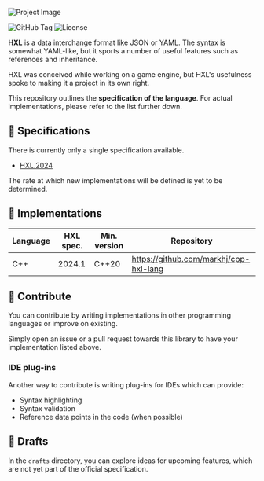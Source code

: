 ![Project Image](https://res.cloudinary.com/drfztvfdh/image/upload/v1719839840/Github/hxl-lang_snbmkt.jpg)

![GitHub Tag](https://img.shields.io/github/v/tag/markhj/hxl-lang?label=version)
![License](https://img.shields.io/badge/license-MIT-green.svg)

**HXL** is a data interchange format like JSON or YAML. The syntax is somewhat YAML-like,
but it sports a number of useful features such as references and inheritance.

HXL was conceived while working on a game engine, but HXL's usefulness spoke to making
it a project in its own right.

This repository outlines the **specification of the language**.
For actual implementations, please refer to the list further down.

## 📌 Specifications

There is currently only a single specification available.

- [HXL.2024](https://github.com/markhj/hxl-lang/blob/master/specs/hxl-2024.md)

The rate at which new implementations will be defined is yet to be determined.

## 🌿 Implementations

| Language | HXL spec. | Min. version | Repository                             |
|----------|-----------|--------------|----------------------------------------|
| C++      | 2024.1    | C++20        | https://github.com/markhj/cpp-hxl-lang |

## 💝 Contribute

You can contribute by writing implementations in other programming languages
or improve on existing.

Simply open an issue or a pull request towards this library to have your
implementation listed above.

### IDE plug-ins

Another way to contribute is writing plug-ins for IDEs which can provide:

- Syntax highlighting
- Syntax validation
- Reference data points in the code (when possible)

## 🌱 Drafts

In the ``drafts`` directory, you can explore ideas for upcoming features,
which are not yet part of the official specification.
